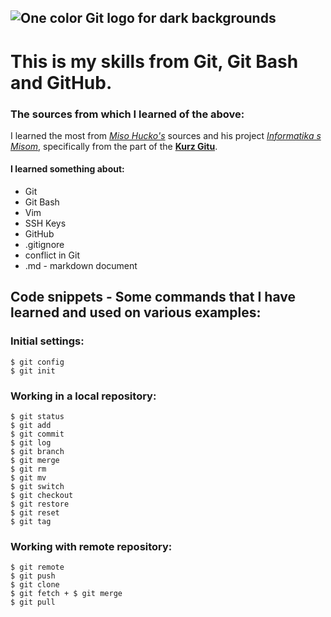 ![One color Git logo for dark backgrounds](https://git-scm.com/images/logos/1color-orange-lightbg@2x.png)
--------------------------------

#  This is my skills from Git, Git Bash and GitHub.

### The sources from which I learned of the above:
I learned the most from *[Miso Hucko's](https://www.informatikasmisom.sk/)* sources and his project *[Informatika s Misom](https://www.youtube.com/@InformatikasMisom/featured)*, specifically from the part of the **[Kurz Gitu](https://www.youtube.com/playlist?list=PLNAMH_0HgWT-ey31hQqrmi_Rgr4OVWgH3)**.

#### I learned something about:
* Git
* Git Bash
* Vim
* SSH Keys
* GitHub
* .gitignore
* conflict in Git
* .md - markdown document

## Code snippets - Some commands that I have learned and used on various examples:

### Initial settings:

```
$ git config
$ git init
```

### Working in a local repository:
```
$ git status
$ git add
$ git commit
$ git log
$ git branch
$ git merge
$ git rm
$ git mv
$ git switch
$ git checkout
$ git restore
$ git reset
$ git tag
```

### Working with remote repository:
```
$ git remote
$ git push
$ git clone
$ git fetch + $ git merge
$ git pull
```
